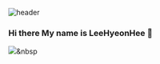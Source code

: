 ![header](https://capsule-render.vercel.app/api?type=slice&color=auto&height=300&selection=header&text=LeeHyeonHee&fontSize=90)

### Hi there My name is LeeHyeonHee 👋

<!--
**LeeHyeonHee/LeeHyeonHee** is a ✨ _special_ ✨ repository because its `README.md` (this file) appears on your GitHub profile.

Here are some ideas to get you started:

- 🔭 I’m currently working on ...
- 🌱 I’m currently learning ...
- 👯 I’m looking to collaborate on ...
- 🤔 I’m looking for help with ...
- 💬 Ask me about ...
- 📫 How to reach me: ...
- 😄 Pronouns: ...
- ⚡ Fun fact: ...
-->


<img src="https://img.shields.io/badge/?style=flat-square&logo=FutureLearn&logoColor=white"/></a>&nbsp 
